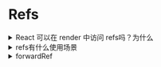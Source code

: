 # Refs

<details>
  <summary>React 可以在 render 中访问 refs吗？为什么</summary>
  <div>不可以，render阶段DOM还没有生成，而 refs 是用来绑定DOM的。</div>
</details>

<details>
  <summary>refs有什么使用场景</summary>
  <div>需要在渲染之后，对DOM做一些操作，这些操作不是数据绑定，不是事件等这些可以在渲染的时候做的事情，而是必须渲染完成之后做的事情。比如说播放，focus，文本选中，是状态不变。或者说，要做那些state不变而view变化的事情</div>
</details>

<details>
  <summary>forwardRef</summary>
  <div>让组件能够接受传递的ref，并用在其他组件或元素中。这个应该谨慎使用，但也有一定的场景，比如说一些表单的操作情况。当然，这取决于怎样去设计实施，有时候使用forwardRef能比较方便地实现功能。</div>
</details>

